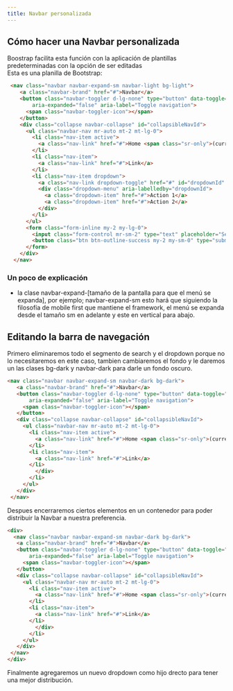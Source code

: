 ```yaml
---
title: Navbar personalizada
---
```

## Cómo hacer una Navbar personalizada
Boostrap facilita esta función con la aplicación de plantillas predeterminadas con la opción de ser editadas  
Esta es una planilla de Bootstrap:
```html
 <nav class="navbar navbar-expand-sm navbar-light bg-light">
    <a class="navbar-brand" href="#">Navbar</a>
    <button class="navbar-toggler d-lg-none" type="button" data-toggle="collapse" data-target="#collapsibleNavId" aria-controls="collapsibleNavId"
        aria-expanded="false" aria-label="Toggle navigation">
      <span class="navbar-toggler-icon"></span>
    </button>
    <div class="collapse navbar-collapse" id="collapsibleNavId">
      <ul class="navbar-nav mr-auto mt-2 mt-lg-0">
        <li class="nav-item active">
          <a class="nav-link" href="#">Home <span class="sr-only">(current)</span></a>
        </li>
        <li class="nav-item">
          <a class="nav-link" href="#">Link</a>
        </li>
        <li class="nav-item dropdown">
          <a class="nav-link dropdown-toggle" href="#" id="dropdownId" data-toggle="dropdown" aria-haspopup="true" aria-expanded="false">Dropdown</a>
          <div class="dropdown-menu" aria-labelledby="dropdownId">
            <a class="dropdown-item" href="#">Action 1</a>
            <a class="dropdown-item" href="#">Action 2</a>
          </div>
        </li>
      </ul>
      <form class="form-inline my-2 my-lg-0">
        <input class="form-control mr-sm-2" type="text" placeholder="Search">
        <button class="btn btn-outline-success my-2 my-sm-0" type="submit">Search</button>
      </form>
    </div>
  </nav> 
``` 
### Un poco de explicación
 - la clase navbar-expand-[tamaño de la pantalla para que el menú se expanda], por ejemplo; navbar-expand-sm esto hará que siguiendo la filosofía de mobile first que mantiene el framework, el menú se expanda desde el tamaño sm en adelante y este en vertical para abajo.

 ## Editando la barra de navegación
 Primero eliminaremos todo el segmento de search y el dropdown porque no lo necesitaremos en este caso, tambien cambiaremos el fondo y le daremos un las clases bg-dark y navbar-dark para darle un fondo oscuro.
 ```html
<nav class="navbar navbar-expand-sm navbar-dark bg-dark">
    <a class="navbar-brand" href="#">Navbar</a>
    <button class="navbar-toggler d-lg-none" type="button" data-toggle="collapsedata-target="#collapsibleNavId" aria-controls="collapsibleNavId"
        aria-expanded="false" aria-label="Toggle navigation">
      <span class="navbar-toggler-icon"></span>
    </button>
    <div class="collapse navbar-collapse" id="collapsibleNavId">
      <ul class="navbar-nav mr-auto mt-2 mt-lg-0">
        <li class="nav-item active">
          <a class="nav-link" href="#">Home <span class="sr-only">(current)</span></a>
        </li>
        <li class="nav-item">
          <a class="nav-link" href="#">Link</a>
        </li>
          </div>
        </li>
      </ul>
    </div>
  </nav> 
 ```
 Despues encerraremos ciertos elementos en un contenedor para poder distribuir la Navbar a nuestra preferencia.
 ```html
 <div>
   <nav class="navbar navbar-expand-sm navbar-dark bg-dark">
    <a class="navbar-brand" href="#">Navbar</a>
    <button class="navbar-toggler d-lg-none" type="button" data-toggle="collapsedata-target="#collapsibleNavId" aria-controls="collapsibleNavId"
        aria-expanded="false" aria-label="Toggle navigation">
      <span class="navbar-toggler-icon"></span>
    </button>
    <div class="collapse navbar-collapse" id="collapsibleNavId">
      <ul class="navbar-nav mr-auto mt-2 mt-lg-0">
        <li class="nav-item active">
          <a class="nav-link" href="#">Home <span class="sr-only">(current)</span></a>
        </li>
        <li class="nav-item">
          <a class="nav-link" href="#">Link</a>
        </li>
          </div>
        </li>
      </ul>
    </div>
  </nav> 
 </div>
 ```
 Finalmente agregaremos un nuevo dropdown como hijo drecto para tener una mejor distribución.